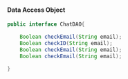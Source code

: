#### Data Access Object

```java
public interface ChatDAO{

	Boolean checkEmail(String email);
	Boolean checkID(String email);
	Boolean checkEmail(String email);
	Boolean checkEmail(String email);
	
}
```

